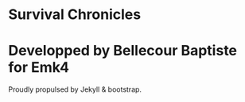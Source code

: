 Survival Chronicles
====================

Developped by Bellecour Baptiste for Emk4
====================

Proudly propulsed by Jekyll & bootstrap.
